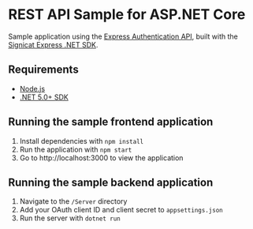 # REST API Sample for ASP.NET Core

Sample application using the [Express Authentication API](https://developer.signicat.com/express/apis/authentication.html), built with the [Signicat Express .NET SDK](https://github.com/signicat/signicat-express-net).

## Requirements
- [Node.js](https://nodejs.org/en/)
- [.NET 5.0+ SDK](https://dotnet.microsoft.com/download)

## Running the sample frontend application

1. Install dependencies with `npm install`
2. Run the application with `npm start`
3. Go to http://localhost:3000 to view the application

## Running the sample backend application

1. Navigate to the `/Server` directory
2. Add your OAuth client ID and client secret to `appsettings.json`
3. Run the server with `dotnet run`
